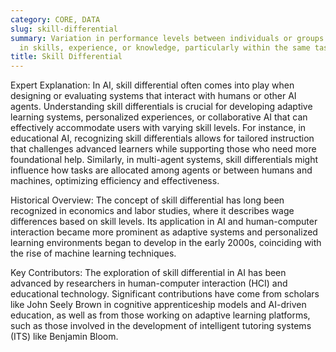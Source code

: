 ```yaml
---
category: CORE, DATA
slug: skill-differential
summary: Variation in performance levels between individuals or groups due to differences
  in skills, experience, or knowledge, particularly within the same task or profession.
title: Skill Differential
---
```


Expert Explanation: In AI, skill differential often comes into play when designing or evaluating systems that interact with humans or other AI agents. Understanding skill differentials is crucial for developing adaptive learning systems, personalized experiences, or collaborative AI that can effectively accommodate users with varying skill levels. For instance, in educational AI, recognizing skill differentials allows for tailored instruction that challenges advanced learners while supporting those who need more foundational help. Similarly, in multi-agent systems, skill differentials might influence how tasks are allocated among agents or between humans and machines, optimizing efficiency and effectiveness.

Historical Overview: The concept of skill differential has long been recognized in economics and labor studies, where it describes wage differences based on skill levels. Its application in AI and human-computer interaction became more prominent as adaptive systems and personalized learning environments began to develop in the early 2000s, coinciding with the rise of machine learning techniques.

Key Contributors: The exploration of skill differential in AI has been advanced by researchers in human-computer interaction (HCI) and educational technology. Significant contributions have come from scholars like John Seely Brown in cognitive apprenticeship models and AI-driven education, as well as from those working on adaptive learning platforms, such as those involved in the development of intelligent tutoring systems (ITS) like Benjamin Bloom.